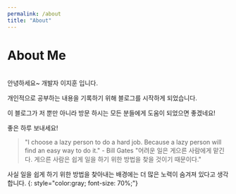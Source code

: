 ```yaml
---
permalink: /about
title: "About"
---
```


# About Me

<br />
안녕하세요~ 개발자 이지훈 입니다.

개인적으로 공부하는 내용을 기록하기 위해 블로그를 시작하게 되었습니다.

이 블로그가 저 뿐만 아니라 방문 하시는 모든 분들에게 도움이 되었으면 좋겠네요!

좋은 하루 보내세요!

> "I choose a lazy person to do a hard job. Because a lazy person will find an easy way to do it." - Bill Gates
> "어려운 일은 게으른 사람에게 맡긴다. 게으른 사람은 쉽게 일을 하기 위한 방법을 찾을 것이기 때문이다."

사실 일을 쉽게 하기 위한 방법을 찾아내는 배경에는 더 많은 노력이 숨겨져 있다고 생각합니다.
{: style="color:gray; font-size: 70%;"}
